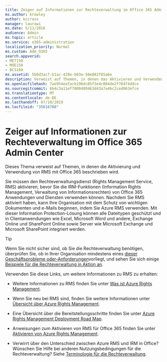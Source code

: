 ```yaml
---
title: Zeiger auf Informationen zur Rechteverwaltung im Office 365 Admin Center
ms.author: krowley
author: kccross
manager: laurawi
ms.date: 5/11/2016
audience: Admin
ms.topic: article
ms.service: o365-administration
localization_priority: Normal
ms.custom: Adm_O365
search.appverid:
- MET150
- MOE150
- BCS160
ms.assetid: 5b6d3ac7-b1ac-428e-b03e-50e882f85a6e
description: Verweist auf Themen, in denen das Aktivieren und Verwenden des Rights Management-Diensts mit Office 365 beschrieben wird.
ms.openlocfilehash: 7ae954eafacb196dc85f3e4c084de2f704f4ddce
ms.sourcegitcommit: 6b4c3a11ef7000480463d43a7a4bc2ced063efce
ms.translationtype: MT
ms.contentlocale: de-DE
ms.lasthandoff: 07/10/2019
ms.locfileid: "35616708"
---
```

# <a name="pointers-to-information-about-rights-management-in-the-office-365-admin-center"></a>Zeiger auf Informationen zur Rechteverwaltung im Office 365 Admin Center

Dieses Thema verweist auf Themen, in denen die Aktivierung und Verwendung von RMS mit Office 365 beschrieben wird.
  
Sie müssen den Rechteverwaltungsdienst (Rights Management Service, RMS) aktivieren, bevor Sie die IRM-Funktionen (Information Rights Management, Verwaltung von Informationsrechten) von Office 365 Anwendungen und Diensten verwenden können. Nachdem Sie RMS aktiviert haben, kann Ihre Organisation mit dem Schutz von wichtigen Dokumenten und e-Mails beginnen, indem Sie Azure RMS verwenden. Mit dieser Information Protection-Lösung können alle Dateitypen geschützt und in Clientanwendungen wie Excel, Microsoft Word und andere, Exchange Online und SharePoint Online sowie Server wie Microsoft Exchange und Microsoft SharePoint integriert werden.
  
> [!TIP]
> Wenn Sie nicht sicher sind, ob Sie die Rechteverwaltung benötigen, überprüfen Sie, ob in Ihrer Organisation mindestens eines [dieser Geschäftsprobleme oder-Anforderungen](https://docs.microsoft.com/rights-management/understand-explore/azure-rms-problems-it-solves)vorliegt, und sehen Sie sich einige [Beispiele für die Rechteverwaltung in Aktion an](https://docs.microsoft.com/rights-management/understand-explore/what-admins-users-see). 
  
Verwenden Sie diese Links, um weitere Informationen zu RMS zu erhalten:
  
- Weitere Informationen zu RMS finden Sie unter [Was ist Azure Rights Management](https://docs.microsoft.com/rights-management/understand-explore/what-is-azure-rms).

- Wenn Sie neu bei RMS sind, finden Sie weitere Informationen unter [Übersicht über Azure Rights Management](https://docs.microsoft.com/rights-management/understand-explore/azure-rights-management).

- Eine Übersicht über die Bereitstellungsschritte finden Sie unter [Azure Rights Management Deployment Road Map](https://docs.microsoft.com/rights-management/plan-design/deployment-roadmap).

- Anweisungen zum Aktivieren von RMS für Office 365 finden Sie unter [Aktivieren von Azure Rights Management](https://technet.microsoft.com/library/jj658941.aspx).

- Verwirrt über den Unterschied zwischen Azure RMS und IRM in Office? Wünschen Sie Hilfe bei anderen Nutzungsbedingungen für die Rechteverwaltung? Siehe [Terminologie für die Rechteverwaltung](https://technet.microsoft.com/library/dn595132.aspx).
